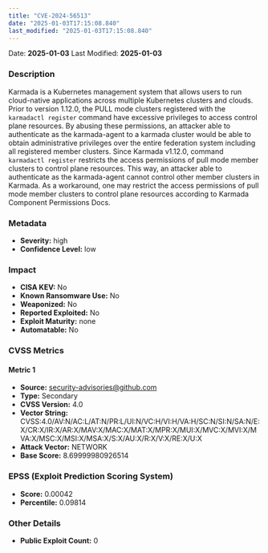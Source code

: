 ```yaml
---
title: "CVE-2024-56513"
date: "2025-01-03T17:15:08.840"
last_modified: "2025-01-03T17:15:08.840"
---
```


Date: **2025-01-03** Last Modified: **2025-01-03**

### Description  
Karmada is a Kubernetes management system that allows users to run cloud-native applications across multiple Kubernetes clusters and clouds. Prior to version 1.12.0, the PULL mode clusters registered with the `karmadactl register` command have excessive privileges to access control plane resources. By abusing these permissions, an attacker able to authenticate as the karmada-agent to a karmada cluster would be able to obtain administrative privileges over the entire federation system including all registered member clusters. Since Karmada v1.12.0, command `karmadactl register` restricts the access permissions of pull mode member clusters to control plane resources. This way, an attacker able to authenticate as the karmada-agent cannot control other member clusters in Karmada. As a workaround, one may restrict the access permissions of pull mode member clusters to control plane resources according to Karmada Component Permissions Docs.

### Metadata  
- **Severity:** high
- **Confidence Level:** low

### Impact  
- **CISA KEV:** No
- **Known Ransomware Use:** No
- **Weaponized:** No
- **Reported Exploited:** No
- **Exploit Maturity:** none
- **Automatable:** No

### CVSS Metrics  

#### Metric 1
- **Source:** security-advisories@github.com
- **Type:** Secondary
- **CVSS Version:** 4.0
- **Vector String:** CVSS:4.0/AV:N/AC:L/AT:N/PR:L/UI:N/VC:H/VI:H/VA:H/SC:N/SI:N/SA:N/E:X/CR:X/IR:X/AR:X/MAV:X/MAC:X/MAT:X/MPR:X/MUI:X/MVC:X/MVI:X/MVA:X/MSC:X/MSI:X/MSA:X/S:X/AU:X/R:X/V:X/RE:X/U:X
- **Attack Vector:** NETWORK
- **Base Score:** 8.69999980926514


### EPSS (Exploit Prediction Scoring System)  
- **Score:** 0.00042
- **Percentile:** 0.09814

### Other Details  
- **Public Exploit Count:** 0
